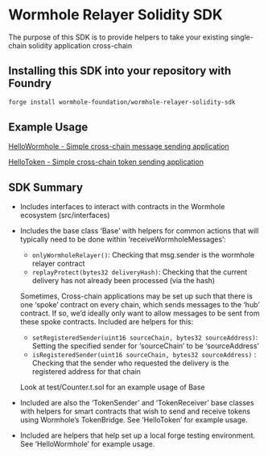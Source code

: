 # Wormhole Relayer Solidity SDK

The purpose of this SDK is to provide helpers to take your existing single-chain solidity application cross-chain

## Installing this SDK into your repository with Foundry

```bash
forge install wormhole-foundation/wormhole-relayer-solidity-sdk
```

## Example Usage

[HelloWormhole - Simple cross-chain message sending application](https://github.com/JoeHowarth/hello-wormhole)

[HelloToken - Simple cross-chain token sending application](https://github.com/JoeHowarth/hello-tokens)

## SDK Summary

- Includes interfaces to interact with contracts in the Wormhole ecosystem (src/interfaces)
- Includes the base class ‘Base’ with helpers for common actions that will typically need to be done within ‘receiveWormholeMessages’:
    - `onlyWormholeRelayer()`: Checking that msg.sender is the wormhole relayer contract
    - `replayProtect(bytes32 deliveryHash)`: Checking that the current delivery has not already been processed (via the hash)
    
    Sometimes, Cross-chain applications may be set up such that there is one ‘spoke’ contract on every chain, which sends messages to the ‘hub’ contract. If so, we’d ideally only want to allow messages to be sent from these spoke contracts. Included are helpers for this:
    
    - `setRegisteredSender(uint16 sourceChain, bytes32 sourceAddress)`: Setting the specified sender for ‘sourceChain’ to be ‘sourceAddress’
    - `isRegisteredSender(uint16 sourceChain, bytes32 sourceAddress)` : Checking that the sender who requested the delivery is the registered address for that chain
    
    Look at test/Counter.t.sol for an example usage of Base
    
- Included are also the ‘TokenSender’ and ‘TokenReceiver’ base classes with helpers for smart contracts that wish to send and receive tokens using Wormhole’s TokenBridge. See ‘HelloToken’ for example usage.
- Included are helpers that help set up a local forge testing environment. See ‘HelloWormhole’ for example usage.
